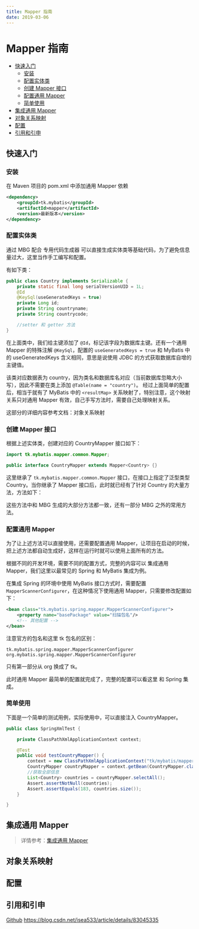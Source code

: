 ```yaml
---
title: Mapper 指南
date: 2019-03-06
---
```


# Mapper 指南

<!-- TOC depthFrom:2 depthTo:4 -->

- [快速入门](#快速入门)
    - [安装](#安装)
    - [配置实体类](#配置实体类)
    - [创建 Mapper 接口](#创建-mapper-接口)
    - [配置通用 Mapper](#配置通用-mapper)
    - [简单使用](#简单使用)
- [集成通用 Mapper](#集成通用-mapper)
- [对象关系映射](#对象关系映射)
- [配置](#配置)
- [引用和引申](#引用和引申)

<!-- /TOC -->

## 快速入门

### 安装

在 Maven 项目的 pom.xml 中添加通用 Mapper 依赖

```xml
<dependency>
    <groupId>tk.mybatis</groupId>
    <artifactId>mapper</artifactId>
    <version>最新版本</version>
</dependency>
```

### 配置实体类

通过 MBG 配合 专用代码生成器 可以直接生成实体类等基础代码，为了避免信息量过大，这里当作手工编写和配置。

有如下类：

```java
public class Country implements Serializable {
​    private static final long serialVersionUID = 1L;
​    @Id
​    @KeySql(useGeneratedKeys = true)
​    private Long id;
​    private String countryname;
​    private String countrycode;

    //setter 和 getter 方法
}
```

在上面类中，我们给主键添加了 `@Id`，标记该字段为数据库主键。还有一个通用 Mapper 的特殊注解 `@KeySql`，配置的 `useGeneratedKeys = true` 和 MyBatis 中的 useGeneratedKeys 含义相同，意思是说使用 JDBC 的方式获取数据库自增的主键值。

该类对应数据表为 country，因为类名和数据库名对应（当前数据库忽略大小写），因此不需要在类上添加 `@Table(name = "country")`。
经过上面简单的配置后，相当于就有了 MyBatis 中的 `<resultMap>` 关系映射了，特别注意，这个映射关系只对通用 Mapper 有效，自己手写方法时，需要自己处理映射关系。

这部分的详细内容参考文档：对象关系映射

### 创建 Mapper 接口

根据上述实体类，创建对应的 CountryMapper 接口如下：

```java
import tk.mybatis.mapper.common.Mapper;

public interface CountryMapper extends Mapper<Country> {}
```

这里继承了 `tk.mybatis.mapper.common.Mapper` 接口，在接口上指定了泛型类型 Country。当你继承了 Mapper 接口后，此时就已经有了针对 Country 的大量方法，方法如下：

这些方法中和 MBG 生成的大部分方法都一致，还有一部分 MBG 之外的常用方法。

### 配置通用 Mapper

为了让上述方法可以直接使用，还需要配置通用 Mapper，让项目在启动的时候，把上述方法都自动生成好，这样在运行时就可以使用上面所有的方法。

根据不同的开发环境，需要不同的配置方式，完整的内容可以 集成通用 Mapper，我们这里以最常见的 Spring 和 MyBatis 集成为例。

在集成 Spring 的环境中使用 MyBatis 接口方式时，需要配置 `MapperScannerConfigurer`，在这种情况下使用通用 Mapper，只需要修改配置如下：

```xml
<bean class="tk.mybatis.spring.mapper.MapperScannerConfigurer">
​    <property name="basePackage" value="扫描包名"/>
​    <!-- 其他配置 -->
</bean>
```

注意官方的包名和这里 tk 包名的区别：

```
tk.mybatis.spring.mapper.MapperScannerConfigurer
org.mybatis.spring.mapper.MapperScannerConfigurer
```

只有第一部分从 org 换成了 tk。

此时通用 Mapper 最简单的配置就完成了，完整的配置可以看这里 和 Spring 集成。

### 简单使用

下面是一个简单的测试用例，实际使用中，可以直接注入 CountryMapper。

```java
public class SpringXmlTest {

    private ClassPathXmlApplicationContext context;

    @Test
    public void testCountryMapper() {
        context = new ClassPathXmlApplicationContext("tk/mybatis/mapper/xml/spring.xml");
        CountryMapper countryMapper = context.getBean(CountryMapper.class);
    	//获取全部信息
        List<Country> countries = countryMapper.selectAll();
        Assert.assertNotNull(countries);
        Assert.assertEquals(183, countries.size());
    }

}
```

## 集成通用 Mapper

> 详情参考：[集成通用 Mapper](https://github.com/abel533/Mapper/wiki/1.integration)

## 对象关系映射

## 配置

## 引用和引申

[Github](https://github.com/abel533/Mapper)
https://blog.csdn.net/isea533/article/details/83045335
